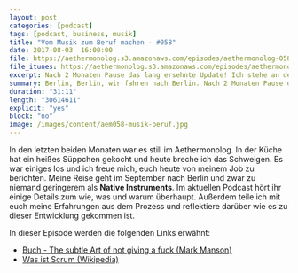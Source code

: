 ```yaml
---
layout: post
categories: [podcast]
tags: [podcast, business, musik]
title: "Vom Musik zum Beruf machen - #058"
date: 2017-08-03  16:00:00
file: https://aethermonolog.s3.amazonaws.com/episodes/aethermonolog-058.mp3
file_itunes: https://aethermonolog.s3.amazonaws.com/episodes/aethermonolog-058.m4a
excerpt: Nach 2 Monaten Pause das lang ersehnte Update! Ich stehe an der Schwelle zu einem neuen Job und dieses mal wird es mich in die Musikbranche verschlagen. Was genau das bedeutet und wie es dazu kam, dass erfahrt ihr in diesem Podcast.
summary: Berlin, Berlin, wir fahren nach Berlin. Nach 2 Monaten Pause das lang ersehnte Update! Ich stehe an der Schwelle zu einem neuen Job und dieses mal wird es mich in die Musikbranche verschlagen. Was genau das bedeutet und wie es dazu kam, dass erfahrt ihr in diesem Podcast.<br /><br />In dieser Folge erwähne die folgenden Links:<br /><a href="https://www.amazon.de/Subtle-Art-Not-Giving-Counterintuitive-ebook/dp/B019MMUA8S/ref=sr_1_1?ie=UTF8&qid=1501786890&sr=8-1&keywords=not+giving+a+fck">Buch - The subtle Art of not giving a fuck (Mark Manson)</a><br/><a href="https://de.wikipedia.org/wiki/Scrum">Was ist Scrum? (Wikipedia)</a><br /><a href="<a href="https://de.wikipedia.org/wiki/Scrum">Was ist Scrum? (Wikipedia)</a><br /><br />Für mehr Informationen besuche mich auf <a href="https://patreon.com/klartexter">patreon.com/klartexter</a> oder auf der Podcast Webseite <a href="https://aethermonolog.de">aethermonolog.de</a>.
duration: "31:11"
length: "30614611"
explicit: "yes"
block: "no"
image: /images/content/aem058-musik-beruf.jpg
---
```


In den letzten beiden Monaten war es still im Aethermonolog. In der Küche hat ein heißes Süppchen gekocht und heute breche ich das Schweigen. Es war einiges los und ich freue mich, euch heute von meinem Job zu berichten. Meine Reise geht im September nach Berlin und zwar zu niemand geringerem als **Native Instruments**.
Im aktuellen Podcast hört ihr einige Details zum wie, was und warum überhaupt.
Außerdem teile ich mit euch meine Erfahrungen aus dem Prozess und reflektiere darüber wie es zu dieser Entwicklung gekommen ist.

In dieser Episode werden die folgenden Links erwähnt:

* [Buch - The subtle Art of not giving a fuck (Mark Manson)](https://www.amazon.de/Subtle-Art-Not-Giving-Counterintuitive-ebook/dp/B019MMUA8S/ref=sr_1_1?ie=UTF8&qid=1501786890&sr=8-1&keywords=not+giving+a+fck)
* [Was ist Scrum (Wikipedia)](https://de.wikipedia.org/wiki/Scrum)
